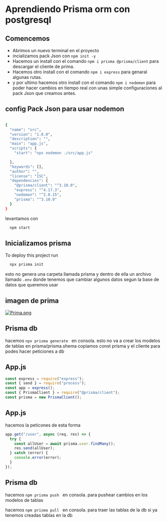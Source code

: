 
# Aprendiendo Prisma orm con postgresql




## Comencemos 

* Abrimos un nuevo terminal en el proyecto
* incializamos pack Json con `npm init -y`
* Hacemos un install con el comando `npm i prisma @prisma/client` para descargar el cliente de prima.
* Hacemos otro install con el comando `npm i express` para genaral algunas rutas.
* y por ultimo hacemos otro install con el comando `npm i nodemon` para poder hacer cambios en tiempo real con unas simple configuraciones al pack Json que creamos antes.






## config Pack Json para usar nodemon 
```bash

{
  "name": "src",
  "version": "1.0.0",
  "description": "",
  "main": "app.js",
  "scripts": {
    "start": "npx nodemon ./src/app.js"

  },
  "keywords": [],
  "author": "",
  "license": "ISC",
  "dependencies": {
    "@prisma/client": "^3.10.0",
    "express": "^4.17.3",
    "nodemon": "^2.0.15",
    "prisma": "^3.10.0"
  }
}
```

levantamos con 
```bash
  npm start
```




## Inicializamos prisma

To deploy this project run

```bash
  npx prisma init
```

esto no genera una carpeta llamada prisma y dentro de ella un archivo llamado `.env`
donde tenemos que cambiar algunos datos segun la base de datos que queremos usar 
 


## imagen de prima

[![Prima.png](https://i.postimg.cc/pLmmWyjd/Prima.png)](https://postimg.cc/fVhz5zB4)


## Prisma db

hacemos  `npx prisma generate ` en consola.
esto no va a crear los modelos de tablas en prisma/prisma.shema
copiamos const prisma y el cliente para podes hacer peticiones a db 




## App.js 
```javascript
const express = require("express");
const { send } = require("process");
const app = express();
const { PrismaClient } = require("@prisma/client");
const prisma = new PrismaClient();
```


## App.js 
hacemos la peticones de esta forma 
```javascript
app.get("/user", async (req, res) => {
  try {
    const allUser = await prisma.user.findMany();
    res.send(allUser);
  } catch (error) {
    console.error(error);
  }
});


```


## Prisma db

hacemos  `npm prisma push ` en consola.
para pushear cambios en los modelos de tablas 

hacemos  `npm prisma pull ` en consola.
para traer las tablas de la db si ya tenemos creadas tablas en la db

